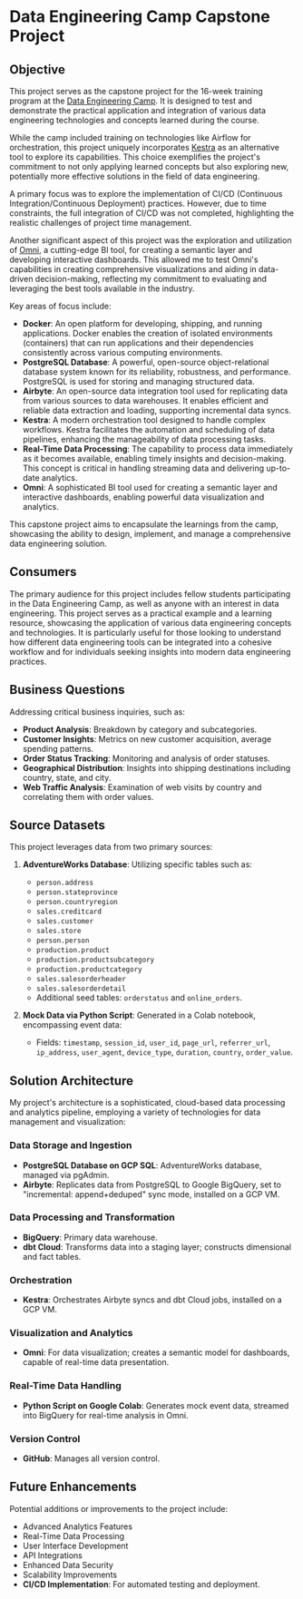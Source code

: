 # Data Engineering Camp Capstone Project

## Objective
This project serves as the capstone project for the 16-week training program at the [Data Engineering Camp](https://dataengineercamp.com/). It is designed to test and demonstrate the practical application and integration of various data engineering technologies and concepts learned during the course. 

While the camp included training on technologies like Airflow for orchestration, this project uniquely incorporates [Kestra](https://kestra.io/) as an alternative tool to explore its capabilities. This choice exemplifies the project's commitment to not only applying learned concepts but also exploring new, potentially more effective solutions in the field of data engineering. 

A primary focus was to explore the implementation of CI/CD (Continuous Integration/Continuous Deployment) practices. However, due to time constraints, the full integration of CI/CD was not completed, highlighting the realistic challenges of project time management.

Another significant aspect of this project was the exploration and utilization of [Omni](https://omni.co/), a cutting-edge BI tool, for creating a semantic layer and developing interactive dashboards. This allowed me to test Omni's capabilities in creating comprehensive visualizations and aiding in data-driven decision-making, reflecting my commitment to evaluating and leveraging the best tools available in the industry.

Key areas of focus include:

- **Docker**: An open platform for developing, shipping, and running applications. Docker enables the creation of isolated environments (containers) that can run applications and their dependencies consistently across various computing environments.
- **PostgreSQL Database**: A powerful, open-source object-relational database system known for its reliability, robustness, and performance. PostgreSQL is used for storing and managing structured data.
- **Airbyte**: An open-source data integration tool used for replicating data from various sources to data warehouses. It enables efficient and reliable data extraction and loading, supporting incremental data syncs.
- **Kestra**: A modern orchestration tool designed to handle complex workflows. Kestra facilitates the automation and scheduling of data pipelines, enhancing the manageability of data processing tasks.
- **Real-Time Data Processing**: The capability to process data immediately as it becomes available, enabling timely insights and decision-making. This concept is critical in handling streaming data and delivering up-to-date analytics.
- **Omni**: A sophisticated BI tool used for creating a semantic layer and interactive dashboards, enabling powerful data visualization and analytics.

This capstone project aims to encapsulate the learnings from the camp, showcasing the ability to design, implement, and manage a comprehensive data engineering solution.

## Consumers
The primary audience for this project includes fellow students participating in the Data Engineering Camp, as well as anyone with an interest in data engineering. This project serves as a practical example and a learning resource, showcasing the application of various data engineering concepts and technologies. It is particularly useful for those looking to understand how different data engineering tools can be integrated into a cohesive workflow and for individuals seeking insights into modern data engineering practices.

## Business Questions
Addressing critical business inquiries, such as:
- **Product Analysis**: Breakdown by category and subcategories.
- **Customer Insights**: Metrics on new customer acquisition, average spending patterns.
- **Order Status Tracking**: Monitoring and analysis of order statuses.
- **Geographical Distribution**: Insights into shipping destinations including country, state, and city.
- **Web Traffic Analysis**: Examination of web visits by country and correlating them with order values.

## Source Datasets
This project leverages data from two primary sources:

1. **AdventureWorks Database**: Utilizing specific tables such as:
   - `person.address`
   - `person.stateprovince`
   - `person.countryregion`
   - `sales.creditcard`
   - `sales.customer`
   - `sales.store`
   - `person.person`
   - `production.product`
   - `production.productsubcategory`
   - `production.productcategory`
   - `sales.salesorderheader`
   - `sales.salesorderdetail`
   - Additional seed tables: `orderstatus` and `online_orders`.

2. **Mock Data via Python Script**: Generated in a Colab notebook, encompassing event data:
   - Fields: `timestamp`, `session_id`, `user_id`, `page_url`, `referrer_url`, `ip_address`, `user_agent`, `device_type`, `duration`, `country`, `order_value`.

## Solution Architecture
My project's architecture is a sophisticated, cloud-based data processing and analytics pipeline, employing a variety of technologies for data management and visualization:

### Data Storage and Ingestion
- **PostgreSQL Database on GCP SQL**: AdventureWorks database, managed via pgAdmin.
- **Airbyte**: Replicates data from PostgreSQL to Google BigQuery, set to "incremental: append+deduped" sync mode, installed on a GCP VM.

### Data Processing and Transformation
- **BigQuery**: Primary data warehouse.
- **dbt Cloud**: Transforms data into a staging layer; constructs dimensional and fact tables.

### Orchestration
- **Kestra**: Orchestrates Airbyte syncs and dbt Cloud jobs, installed on a GCP VM.

### Visualization and Analytics
- **Omni**: For data visualization; creates a semantic model for dashboards, capable of real-time data presentation.

### Real-Time Data Handling
- **Python Script on Google Colab**: Generates mock event data, streamed into BigQuery for real-time analysis in Omni.

### Version Control
- **GitHub**: Manages all version control.

## Future Enhancements
Potential additions or improvements to the project include:
- Advanced Analytics Features
- Real-Time Data Processing
- User Interface Development
- API Integrations
- Enhanced Data Security
- Scalability Improvements
- **CI/CD Implementation**: For automated testing and deployment.

